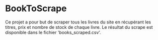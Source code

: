 # BookToScrape

Ce projet a pour but de scraper tous les livres du site en récupérant les titres, prix et nombre de stock de chaque livre. 
Le résultat du scrape est disponible dans le fichier 'books_scraped.csv'.

